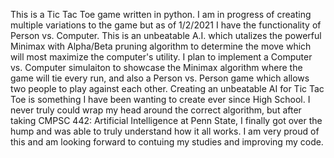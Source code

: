 This is a Tic Tac Toe game written in python. I am in progress of creating multiple variations to the game but as of 1/2/2021 I have the functionality of Person vs. Computer. This is an unbeatable A.I. which utalizes the powerful Minimax with Alpha/Beta pruning algorithm to determine the move which will most maximize the computer's utility. I plan to implement a Computer vs. Computer simulaiton to showcase the Minimax algorithm where the game will tie every run, and also a Person vs. Person game which allows two people to play against each other. 
Creating an unbeatable AI for Tic Tac Toe is something I have been wanting to create ever since High School. I never truly could wrap my head around the correct algorithm, but after taking CMPSC 442: Artificial Intelligence at Penn State, I finally got over the hump and was able to truly understand how it all works. I am very proud of this and am looking forward to contuing my studies and improving my code. 
